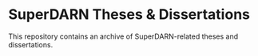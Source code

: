 # SuperDARN Theses & Dissertations
This repository contains an archive of SuperDARN-related theses and dissertations.
